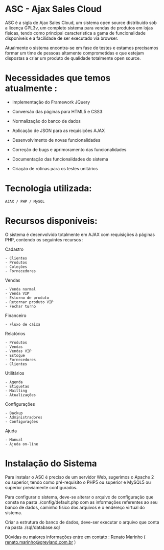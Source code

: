 ASC - Ajax Sales Cloud
======================

ASC é a sigla de Ajax Sales Cloud, um sistema open source distribuido sob a licença GPL3v, um completo sistema para vendas de produtos em lojas fisicas, tendo como principal caracteristica a gama de funcionalidade disponíveis e a facilidade de ser executado via browser.

Atualmente o sistema encontra-se em fase de testes e estamos precisamos formar um time de pessoas altamente comprometidas e que estejam dispostas a criar um produto de qualidade totalmente open source.



Necessidades que temos atualmente :
===================================

- Implementação do Framework JQuery

- Conversão das páginas para HTML5 e CSS3

- Normalização do banco de dados

- Aplicação de JSON para as requisições AJAX

- Desenvolvimento de novas funcionalidades

- Correção de bugs e aprimoramento das funcionalidades

- Documentação das funcionalidades do sistema

- Criação de rotinas para os testes unitários



Tecnologia utilizada:
===================== 

	AJAX / PHP / MySQL
	
	
	
Recursos disponíveis: 
=====================
	
O sistema é desenvolvido totalmente em AJAX com requisições à páginas PHP, contendo os seguintes recursos :


Cadastro

	- Clientes
	- Produtos
	- Coleções
	- Fornecedores
	
Vendas

	- Venda normal
	- Venda VIP 
	- Estorno de produto
	- Retornar produto VIP
	- Fechar turno
	
Financeiro

	- Fluxo de caixa
	
Relatórios

	- Produtos 
	- Vendas
	- Vendas VIP
	- Estoque
	- Fornecedores
	- Clientes
	
Utilitários

	- Agenda
	- Etiquetas
	- Mailling
	- Atualizações
	
Configurações

	- Backup
	- Administradores
	- Configurações
	
Ajuda

	- Manual
	- Ajuda on-line
	
	

Instalação do Sistema
=====================

Para instalar o ASC é preciso de um servidor Web, sugerimos o Apache 2 ou superior, tendo como pré-requisito o PHP5 ou superior e MySQL5 ou superior previamente configurados.

Para configurar o sistema, deve-se alterar o arquivo de configuração que consta na pasta ./config/default.php com as informações referentes ao seu banco de dados, caminho fisico dos arquivos e o endereço virtual do sistema.

Criar a estrutura do banco de dados, deve-ser executar o arquivo que conta na pasta ./sql/database.sql



Dúvidas ou maiores informações entre em contato : Renato Marinho ( renato.marinho@greyland.com.br )






	
	